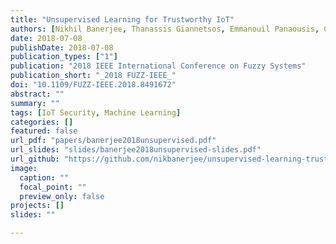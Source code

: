 ```yaml
---
title: "Unsupervised Learning for Trustworthy IoT"
authors: [Nikhil Banerjee, Thanassis Giannetsos, Emmanouil Panaousis, Clive Cheong Took]
date: 2018-07-08
publishDate: 2018-07-08
publication_types: ["1"]
publication: "2018 IEEE International Conference on Fuzzy Systems"
publication_short: "_2018 FUZZ-IEEE_"
doi: "10.1109/FUZZ-IEEE.2018.8491672"
abstract: ""
summary: ""
tags: [IoT Security, Machine Learning]
categories: []
featured: false
url_pdf: "papers/banerjee2018unsupervised.pdf"
url_slides: "slides/banerjee2018unsupervised-slides.pdf"
url_github: "https://github.com/nikbanerjee/unsupervised-learning-trustworthy-iot"
image:
  caption: ""
  focal_point: ""
  preview_only: false
projects: []
slides: ""

---
```

